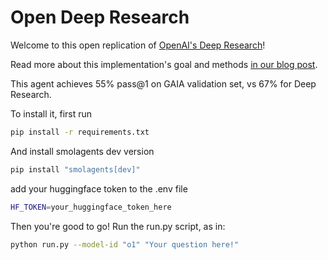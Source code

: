 # Open Deep Research

Welcome to this open replication of [OpenAI's Deep Research](https://openai.com/index/introducing-deep-research/)!

Read more about this implementation's goal and methods [in our blog post](https://huggingface.co/blog/open-deep-research).

This agent achieves 55% pass@1 on GAIA validation set, vs 67% for Deep Research.

To install it, first run
```bash
pip install -r requirements.txt
```

And install smolagents dev version
```bash
pip install "smolagents[dev]"
```

add your huggingface token to the .env file
```bash
HF_TOKEN=your_huggingface_token_here
```

Then you're good to go! Run the run.py script, as in:
```bash
python run.py --model-id "o1" "Your question here!"
```
